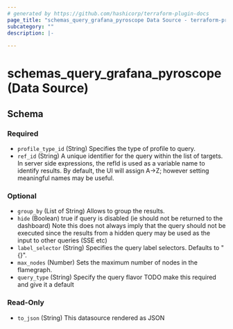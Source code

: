 ```yaml
---
# generated by https://github.com/hashicorp/terraform-plugin-docs
page_title: "schemas_query_grafana_pyroscope Data Source - terraform-provider-schemas"
subcategory: ""
description: |-
  
---
```


# schemas_query_grafana_pyroscope (Data Source)





<!-- schema generated by tfplugindocs -->
## Schema

### Required

- `profile_type_id` (String) Specifies the type of profile to query.
- `ref_id` (String) A unique identifier for the query within the list of targets.
In server side expressions, the refId is used as a variable name to identify results.
By default, the UI will assign A->Z; however setting meaningful names may be useful.

### Optional

- `group_by` (List of String) Allows to group the results.
- `hide` (Boolean) true if query is disabled (ie should not be returned to the dashboard)
Note this does not always imply that the query should not be executed since
the results from a hidden query may be used as the input to other queries (SSE etc)
- `label_selector` (String) Specifies the query label selectors. Defaults to "{}".
- `max_nodes` (Number) Sets the maximum number of nodes in the flamegraph.
- `query_type` (String) Specify the query flavor
TODO make this required and give it a default

### Read-Only

- `to_json` (String) This datasource rendered as JSON


